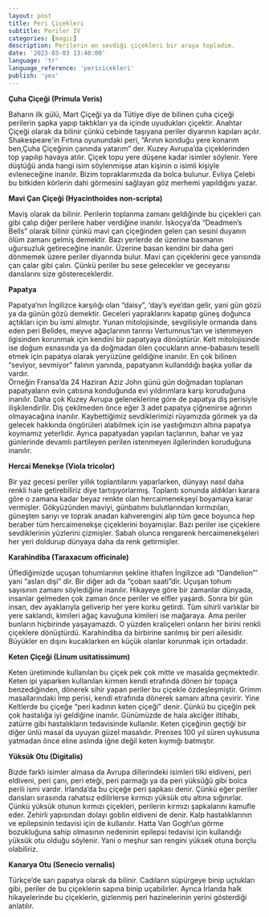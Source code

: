 ```yaml
---
layout: post
title: Peri Çiçekleri
subtitle: Periler IV
categories: [magic]
description: Perilerin en sevdiği çiçekleri bir araya topladım.
date: '2023-03-03 13:40:00'
language: 'tr'
language_reference: 'pericicekleri'
publish: 'yes'
---
```

**Çuha Çiçeği (Primula Veris)**

Baharın ilk gülü, Mart Çiçeği ya da Tütiye diye de bilinen çuha çiçeği perilerin şapka yapıp taktıkları ya da içinde uyudukları çiçektir. Anahtar Çiçeği olarak da bilinir çünkü cebinde taşıyana periler diyarının kapıları açılır. Shakespeare'in Fırtına oyunundaki peri, “Arının konduğu yere konarım ben,Çuha Çiçeğinin çanında yatarım” der.
Kuzey Avrupa’da çiçeklerinden top yapılıp havaya atılır. Çiçek topu yere düşene kadar isimler söylenir. Yere düştüğü anda hangi isim söylenmişse atan kişinin o isimli kişiyle evleneceğine inanılır.
Bizim topraklarımızda da bolca bulunur. Evliya Çelebi bu bitkiden körlerin dahi görmesini sağlayan göz merhemi yapıldığını yazar.

**Mavi Çan Çiçeği (Hyacinthoides non-scripta)**

Maviş olarak da bilinir. Perilerin toplanma zamanı geldiğinde bu çiçekleri çan gibi çalıp diğer perilere haber verdiğine inanılır. İskoçya’da “Deadmen’s Bells” olarak bilinir çünkü mavi çan çiçeğinden gelen çan sesini duyanın ölüm zamanı gelmiş demektir. Bazı yerlerde de üzerine basmanın uğursuzluk getireceğine inanılır. Üzerine basan kendini bir daha geri dönmemek üzere periler diyarında bulur.
Mavi çan çiçeklerini gece yarısında çan çalar gibi çalın. Çünkü periler bu sese gelecekler ve geceyarısı danslarını size göstereceklerdir.

**Papatya**

Papatya’nın İngilizce karşılığı olan “daisy”, ‘day’s eye’dan gelir, yani gün gözü ya da günün gözü demektir. Geceleri yapraklarını kapatıp güneş doğunca açtıkları için bu ismi almıştır.
Yunan mitolojisinde, sevgilisiyle ormanda dans eden peri Belides, meyve ağaçlarının tanrısı Vertumnus’tan ve istenmeyen ilgisinden korunmak için kendini bir papatyaya dönüştürür. Kelt mitolojisinde ise doğum esnasında ya da doğmadan ölen çocukların anne-babasını teselli etmek için papatya olarak yeryüzüne geldiğine inanılır.
En çok bilinen “seviyor, sevmiyor” falının yanında, papatyanın kullanıldığı başka yollar da vardır.  
Örneğin Fransa’da 24 Haziran Aziz John günü gün doğmadan toplanan papatyaların evin çatısına konduğunda evi yıldırımlara karşı koruduğuna inanılır. Daha çok Kuzey Avrupa geleneklerine göre de papatya diş perisiyle ilişkilendirilir. Diş çekilmeden önce eğer 3 adet papatya çiğnenirse ağrının olmayacağına inanılır. Kaybettiğimiz sevdiklerimizi rüyamızda görmek ya da gelecek hakkında öngörüleri alabilmek için ise yastığımızın altına papatya koymamız yeterlidir.
Ayrıca papatyadan yapılan taçlarının, bahar ve yaz günlerinde devamlı partileyen perilen istenmeyen ilgilerinden koruduğuna inanılır.

**Hercai Menekşe (Viola tricolor)**

Bir yaz gecesi periler yıllık toplantılarını yaparlarken, dünyayı nasıl daha renkli hale getirebiliriz diye tartışıyorlarmış. Toplantı sonunda aldıkları karara göre o zamana kadar beyaz renkte olan hercaimenekşeyi boyamaya karar vermişler. Gökyüzünden maviyi, günbatımı bulutlarından kırmızıları, güneşten sarıyı ve toprak anadan kahverengini alıp tüm gece boyunca hep beraber tüm hercaimenekşe çiçeklerini boyamışlar. Bazı periler ise çiçeklere sevdiklerinin yüzlerini çizmişler. Sabah olunca rengarenk hercaimenekşeleri her yeri doldurup dünyaya daha da renk getirmişler.

**Karahindiba (Taraxacum officinale)**

Üflediğimizde uçuşan tohumlarının şekline ithafen İngilizce adı “Dandelion”’ yani “aslan dişi” dir. Bir diğer adı da “çoban saati”dir. Uçuşan tohum sayısının zamanı söylediğine inanılır.
Hikayeye göre bir zamanlar dünyada, insanlar gelmeden çok zaman önce periler ve elfler yaşardı. Sonra bir gün insan, dev ayaklarıyla geliverip her yere korku getirdi. Tüm sihirli varlıklar bir yere saklandı, kimileri ağaç kavuğuna kimileri ise mağaraya. Ama periler bunların hiçbirinde yaşayamazdı. O yüzden kraliçeleri onların her birini renkli çiçeklere dönüştürdü. Karahindiba da birbirine sarılmış bir peri ailesidir. Büyükler en dışını kucaklarken en küçük olanlar korunmak için ortadadır.

**Keten Çiçeği (Linum usitatissimum)**

Keten üretiminde kullanılan bu çiçek pek çok mitte ve masalda geçmektedir. Keten ipi yaparken kullanılan kirmen kendi etrafında dönen bir topaça benzediğinden, dönerek sihir yapan periler bu çiçekle özdeşleşmiştir. Grimm masallarındaki İmp perisi, kendi etrafında dönerek samanı altına çevirir.
Yine Keltlerde bu çiçeğe “peri kadının keten çiçeği” denir. Çünkü bu çiçeğin pek çok hastalığa iyi geldiğine inanılır. Günümüzde de hala akciğer iltihabı, zatürre gibi hastalıkların tedavisinde kullanılır.
Keten çiçeğinin geçtiği bir diğer ünlü masal da uyuyan güzel masalıdır. Prenses 100 yıl süren uykusuna yatmadan önce eline aslında iğne değil keten    kıymığı batmıştır.

**Yüksük Otu (Digitalis)**

Bizde farklı isimler almasa da Avrupa dillerindeki isimleri tilki eldiveni, peri eldiveni, peri çanı, peri eteği, peri parmağı ya da peri yüksüğü gibi bolca perili ismi vardır. İrlanda’da bu çiçeğe peri şapkası denir. Çünkü eğer periler dansları sırasında rahatsız edilirlerse kırmızı yüksük otu altına sığınırlar. Çünkü yüksük otunun kırmızı çiçekleri, perilerin kırmızı şapkalarını kamufle eder.
Zehirli yapısından dolayı goblin eldiveni de denir. Kalp hastalıklarının ve epilepsinin tedavisi için de kullanılır. Hatta Van Gogh’un görme bozukluğuna sahip olmasının nedeninin epilepsi tedavisi için kullandığı yüksük otu olduğu söylenir. Yani o meşhur sarı rengini yüksek otuna borçlu olabiliriz.

**Kanarya Otu (Senecio vernalis)**

Türkçe’de sarı papatya olarak da bilinir. Cadıların süpürgeye binip uçtukları gibi, periler de bu çiçeklerin sapına binip uçabilirler.
Ayrıca İrlanda halk hikayelerinde bu çiçeklerin, gizlenmiş peri hazinelerinin yerini gösterdiği anlatılır.
